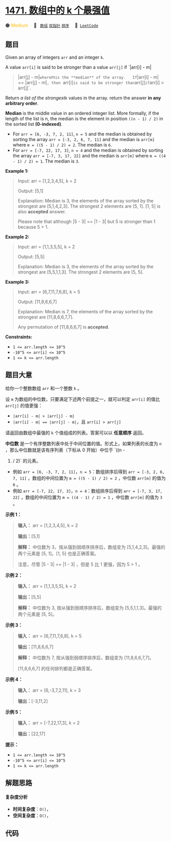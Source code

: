 # [1471. 数组中的 k 个最强值](https://leetcode.com/problems/the-k-strongest-values-in-an-array)

🟠 <font color=#ffb800>Medium</font>&emsp; 🔖&ensp; [`数组`](/outline/tag/array.md) [`双指针`](/outline/tag/two-pointers.md) [`排序`](/outline/tag/sorting.md)&emsp; 🔗&ensp;[`LeetCode`](https://leetcode.com/problems/the-k-strongest-values-in-an-array)

## 题目

Given an array of integers `arr` and an integer `k`.

A value `arr[i]` is said to be stronger than a value `arr[j]` if `|arr[i] - m|
> |arr[j] - m|` where `m` is the **median** of the array.  
If `|arr[i] - m| == |arr[j] - m|`, then `arr[i]` is said to be stronger than
`arr[j]` if `arr[i] > arr[j]`.

Return _a list of the strongest`k`_ values in the array. return the answer
**in any arbitrary order**.

**Median** is the middle value in an ordered integer list. More formally, if
the length of the list is n, the median is the element in position `((n - 1) /
2)` in the sorted list **(0-indexed)**.

  * For `arr = [6, -3, 7, 2, 11]`, `n = 5` and the median is obtained by sorting the array `arr = [-3, 2, 6, 7, 11]` and the median is `arr[m]` where `m = ((5 - 1) / 2) = 2`. The median is `6`.
  * For `arr = [-7, 22, 17, 3]`, `n = 4` and the median is obtained by sorting the array `arr = [-7, 3, 17, 22]` and the median is `arr[m]` where `m = ((4 - 1) / 2) = 1`. The median is `3`.



**Example 1:**

> Input: arr = [1,2,3,4,5], k = 2
> 
> Output: [5,1]
> 
> Explanation: Median is 3, the elements of the array sorted by the strongest are [5,1,4,2,3]. The strongest 2 elements are [5, 1]. [1, 5] is also **accepted** answer.
> 
> Please note that although |5 - 3| == |1 - 3| but 5 is stronger than 1 because 5 > 1.

**Example 2:**

> Input: arr = [1,1,3,5,5], k = 2
> 
> Output: [5,5]
> 
> Explanation: Median is 3, the elements of the array sorted by the strongest are [5,5,1,1,3]. The strongest 2 elements are [5, 5].

**Example 3:**

> Input: arr = [6,7,11,7,6,8], k = 5
> 
> Output: [11,8,6,6,7]
> 
> Explanation: Median is 7, the elements of the array sorted by the strongest are [11,8,6,6,7,7].
> 
> Any permutation of [11,8,6,6,7] is **accepted**.

**Constraints:**

  * `1 <= arr.length <= 10^5`
  * `-10^5 <= arr[i] <= 10^5`
  * `1 <= k <= arr.length`


## 题目大意

给你一个整数数组 `arr` 和一个整数 `k` 。

设 `m` 为数组的中位数，只要满足下述两个前提之一，就可以判定 `arr[i]` 的值比 `arr[j]` 的值更强：

  *  `|arr[i] - m| > |arr[j] - m|`
  *  `|arr[i] - m| == |arr[j] - m|`，且 `arr[i] > arr[j]`

请返回由数组中最强的 `k` 个值组成的列表。答案可以以 **任意顺序** 返回。

**中位数** 是一个有序整数列表中处于中间位置的值。形式上，如果列表的长度为 `n` ，那么中位数就是该有序列表（下标从 0 开始）中位于 `((n -
1) / 2)` 的元素。

  * 例如 `arr = [6, -3, 7, 2, 11]`，`n = 5`：数组排序后得到 `arr = [-3, 2, 6, 7, 11]` ，数组的中间位置为 `m = ((5 - 1) / 2) = 2` ，中位数 `arr[m]` 的值为 `6` 。
  * 例如 `arr = [-7, 22, 17, 3]`，`n = 4`：数组排序后得到 `arr = [-7, 3, 17, 22]` ，数组的中间位置为 `m = ((4 - 1) / 2) = 1` ，中位数 `arr[m]` 的值为 `3` 。



**示例 1：**

> 
> 
> 
> 
> 
> **输入：** arr = [1,2,3,4,5], k = 2
> 
> **输出：**[5,1]
> 
> **解释：** 中位数为 3，按从强到弱顺序排序后，数组变为 [5,1,4,2,3]。最强的两个元素是 [5, 1]。[1, 5] 也是正确答案。
> 
> 注意，尽管 |5 - 3| == |1 - 3| ，但是 5 比 1 更强，因为 5 > 1 。
> 
> 

**示例 2：**

> 
> 
> 
> 
> 
> **输入：** arr = [1,1,3,5,5], k = 2
> 
> **输出：**[5,5]
> 
> **解释：** 中位数为 3, 按从强到弱顺序排序后，数组变为 [5,5,1,1,3]。最强的两个元素是 [5, 5]。
> 
> 

**示例 3：**

> 
> 
> 
> 
> 
> **输入：** arr = [6,7,11,7,6,8], k = 5
> 
> **输出：**[11,8,6,6,7]
> 
> **解释：** 中位数为 7, 按从强到弱顺序排序后，数组变为 [11,8,6,6,7,7]。
> 
> [11,8,6,6,7] 的任何排列都是正确答案。

**示例 4：**

> 
> 
> 
> 
> 
> **输入：** arr = [6,-3,7,2,11], k = 3
> 
> **输出：**[-3,11,2]
> 
> 

**示例 5：**

> 
> 
> 
> 
> 
> **输入：** arr = [-7,22,17,3], k = 2
> 
> **输出：**[22,17]
> 
> 



**提示：**

  * `1 <= arr.length <= 10^5`
  * `-10^5 <= arr[i] <= 10^5`
  * `1 <= k <= arr.length`


## 解题思路

#### 复杂度分析

- **时间复杂度**：`O()`，
- **空间复杂度**：`O()`，

## 代码

```javascript

```